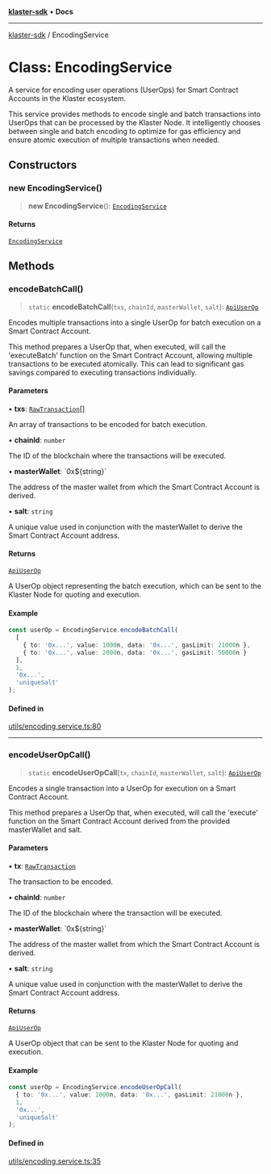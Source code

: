 [**klaster-sdk**](../README.md) • **Docs**

***

[klaster-sdk](../README.md) / EncodingService

# Class: EncodingService

A service for encoding user operations (UserOps) for Smart Contract Accounts in the Klaster ecosystem.

This service provides methods to encode single and batch transactions into UserOps
that can be processed by the Klaster Node. It intelligently chooses between single
and batch encoding to optimize for gas efficiency and ensure atomic execution of
multiple transactions when needed.

## Constructors

### new EncodingService()

> **new EncodingService**(): [`EncodingService`](EncodingService.md)

#### Returns

[`EncodingService`](EncodingService.md)

## Methods

### encodeBatchCall()

> `static` **encodeBatchCall**(`txs`, `chainId`, `masterWallet`, `salt`): [`ApiUserOp`](../interfaces/ApiUserOp.md)

Encodes multiple transactions into a single UserOp for batch execution on a Smart Contract Account.

This method prepares a UserOp that, when executed, will call the 'executeBatch' function
on the Smart Contract Account, allowing multiple transactions to be executed atomically.
This can lead to significant gas savings compared to executing transactions individually.

#### Parameters

• **txs**: [`RawTransaction`](../interfaces/RawTransaction.md)[]

An array of transactions to be encoded for batch execution.

• **chainId**: `number`

The ID of the blockchain where the transactions will be executed.

• **masterWallet**: \`0x$\{string\}\`

The address of the master wallet from which the Smart Contract Account is derived.

• **salt**: `string`

A unique value used in conjunction with the masterWallet to derive the Smart Contract Account address.

#### Returns

[`ApiUserOp`](../interfaces/ApiUserOp.md)

A UserOp object representing the batch execution, which can be sent to the Klaster Node for quoting and execution.

#### Example

```ts
const userOp = EncodingService.encodeBatchCall(
  [
    { to: '0x...', value: 1000n, data: '0x...', gasLimit: 21000n },
    { to: '0x...', value: 2000n, data: '0x...', gasLimit: 50000n }
  ],
  1,
  '0x...',
  'uniqueSalt'
);
```

#### Defined in

[utils/encoding.service.ts:80](https://github.com/0xPolycode/klaster-sdk/blob/22818a55dcbe1c33192fea1bbe40e4f250ddf045/src/utils/encoding.service.ts#L80)

***

### encodeUserOpCall()

> `static` **encodeUserOpCall**(`tx`, `chainId`, `masterWallet`, `salt`): [`ApiUserOp`](../interfaces/ApiUserOp.md)

Encodes a single transaction into a UserOp for execution on a Smart Contract Account.

This method prepares a UserOp that, when executed, will call the 'execute' function
on the Smart Contract Account derived from the provided masterWallet and salt.

#### Parameters

• **tx**: [`RawTransaction`](../interfaces/RawTransaction.md)

The transaction to be encoded.

• **chainId**: `number`

The ID of the blockchain where the transaction will be executed.

• **masterWallet**: \`0x$\{string\}\`

The address of the master wallet from which the Smart Contract Account is derived.

• **salt**: `string`

A unique value used in conjunction with the masterWallet to derive the Smart Contract Account address.

#### Returns

[`ApiUserOp`](../interfaces/ApiUserOp.md)

A UserOp object that can be sent to the Klaster Node for quoting and execution.

#### Example

```ts
const userOp = EncodingService.encodeUserOpCall(
  { to: '0x...', value: 1000n, data: '0x...', gasLimit: 21000n },
  1,
  '0x...',
  'uniqueSalt'
);
```

#### Defined in

[utils/encoding.service.ts:35](https://github.com/0xPolycode/klaster-sdk/blob/22818a55dcbe1c33192fea1bbe40e4f250ddf045/src/utils/encoding.service.ts#L35)
